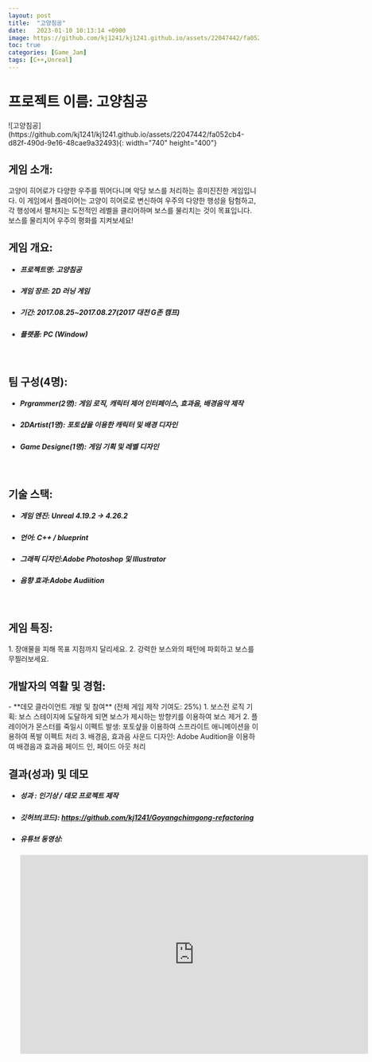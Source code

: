 ```yaml
---
layout: post
title:  "고양침공"
date:   2023-01-10 10:13:14 +0900
image: https://github.com/kj1241/kj1241.github.io/assets/22047442/fa052cb4-d82f-490d-9e16-48cae9a32493
toc: true
categories: [Game_Jam]
tags: [C++,Unreal]
---
```


<h1><yellow1_h1>프로젝트 이름: 고양침공 </yellow1_h1></h1>
![고양침공](https://github.com/kj1241/kj1241.github.io/assets/22047442/fa052cb4-d82f-490d-9e16-48cae9a32493){: width="740" height="400"}


<br>
<h2><yellow1_h2> 게임 소개: </yellow1_h2></h2>
고양이 히어로가 다양한 우주를 뛰어다니며 악당 보스를 처리하는 흥미진진한 게임입니다. 
이 게임에서 플레이어는 고양이 히어로로 변신하여 우주의 다양한 행성을 탐험하고, 각 행성에서 펼쳐지는 도전적인 레벨을 클리어하며 보스를 물리치는 것이 목표입니다.
보스를 물리치어 우주의 평화를 지켜보세요!

<br>
<h2><yellow1_h2> 게임 개요: </yellow1_h2></h2><ul>
<li><h5><yellow1_h5>프로젝트명:</yellow1_h5><span>  고양침공</span></h5></li>
<li><h5><yellow1_h5>게임 장르:</yellow1_h5><span>  2D 러닝 게임</span></h5></li>
<li><h5><yellow1_h5>기간:</yellow1_h5><span> 2017.08.25~2017.08.27(2017 대전 G존 캠프)</span></h5></li>
<li><h5><yellow1_h5>플랫폼:</yellow1_h5><span>  PC (Window)</span></h5></li></ul>


<br>
<h2><yellow1_h2> 팀 구성(4명): </yellow1_h2></h2><ul>
<li><h5><yellow1_h5>Prgrammer(2명):</yellow1_h5><span>  게임 로직, 캐릭터 제어 인터페이스, 효과음, 배경음악 제작</span></h5></li>
<li><h5><yellow1_h5>2DArtist(1명):</yellow1_h5><span>  포토샵을 이용한 캐릭터 및 배경 디자인</span></h5></li>
<li><h5><yellow1_h5>Game Designe(1명):</yellow1_h5><span> 게임 기획 및 레벨 디자인</span></h5></li></ul>

<br>
<h2><yellow1_h2> 기술 스택: </yellow1_h2></h2><ul>
<li><h5><yellow1_h5>게임 엔진:</yellow1_h5><span> Unreal 4.19.2 -> 4.26.2</span></h5></li>
<li><h5><yellow1_h5>언어:</yellow1_h5><span> C++ / blueprint</span></h5></li>
<li><h5><yellow1_h5>그래픽 디자인:</yellow1_h5><span>Adobe Photoshop 및 Illustrator</span></h5></li>
<li><h5><yellow1_h5>음향 효과:</yellow1_h5><span>Adobe Audiition </span></h5></li></ul>

<br>
<h2 ><yellow1_h2> 게임 특징: </yellow1_h2></h2>
1. 장애물을 피해 목표 지점까지 달리세요.
2. 강력한 보스와의 패턴에 파회하고 보스를 무찔러보세요.


<br>
<h2><yellow1_h2> 개발자의 역활 및 경험: </yellow1_h2></h2>
- **데모 클라이언트 개발 및 참여** <span><red1_error>(전체 게임 제작 기여도: 25%)</red1_error></span>
    1. 보스전 로직 기획: 보스 스테이지에 도달하게 되면 보스가 제시하는 방향키를 이용하여 보스 제거
    2. 플레이어가 몬스터를 죽일시 이펙트 발생: 포토샾을 이용하여 스프라이트 애니메이션을 이용하여 폭발 이펙트 처리
    3. 배경음, 효과음 사운드 디자인: Adobe Audition을 이용하여 배경음과 효과음 페이드 인, 페이드 아웃 처리  


<br>
<h2><yellow1_h2> 결과(성과) 및 데모 </yellow1_h2></h2>

<ul>
<li><h5><yellow1_h5>성과 :</yellow1_h5><span> 인기상 / 데모 프로젝트 제작 </span></h5></li>
<li><h5><yellow1_h5>깃허브(코드):</yellow1_h5><span> 
<a href="https://github.com/kj1241/Goyangchimgong-refactoring">https://github.com/kj1241/Goyangchimgong-refactoring</a> </span></h5></li>
<li><h5><yellow1_h5>유튜브 동영상:</yellow1_h5></h5> 
<iframe width="700" height="400" src="https://www.youtube.com/embed/LY2KvlVKLng" title="고양침공(야근천재)" frameborder="0" allow="accelerometer; autoplay; clipboard-write; encrypted-media; gyroscope; picture-in-picture; web-share" allowfullscreen></iframe>
</li></ul>
<br>





